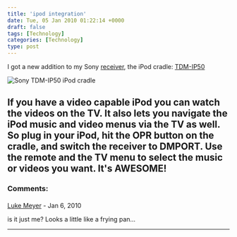 ```yaml
---
title: 'ipod integration'
date: Tue, 05 Jan 2010 01:22:14 +0000
draft: false
tags: [Technology]
categories: [Technology]
type: post
---
```


I got a new addition to my Sony [receiver](http://zeusville.wordpress.com/2009/12/30/new-receiver/), the iPod cradle: [TDM-IP50](http://www.amazon.com/Sony-Digital-Cradle-Players-TDM-iP50/dp/B001JEOS4U/ref=sr_1_1?ie=UTF8&s=electronics&qid=1262654116&sr=8-1)

![Sony TDM-IP50 iPod cradle](http://ecx.images-amazon.com/images/I/31P%2B1o8fqvL._SL500_AA280_.jpg "Sony TDM-IP50 iPod cradle")

If you have a video capable iPod you can watch the videos on the TV. It also lets you navigate the iPod music and video menus via the TV as well. So plug in your iPod, hit the OPR button on the cradle, and switch the receiver to DMPORT. Use the remote and the TV menu to select the music or videos you want. It's AWESOME!
---
### Comments:
#### 
[Luke Meyer]( "sosiouxme@gmail.com") - <time datetime="2010-01-09 17:09:09">Jan 6, 2010</time>

is it just me? Looks a little like a frying pan...
<hr />
